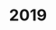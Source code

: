 ---
layout: album
title: "2019"
description: "Sesión de fotos 2019"
header-img: "/assets/images/album/1.jpg"
album-title: "Album 2019"
images:
 - image_path: /assets/images/album/1.jpg
   caption: IMAGE TITLE
   copyright: © Pamela Bustos
   size: 615x960
 - image_path: /assets/images/album/2.jpg
   caption: IMAGE TITLE
   copyright: © Pamela Bustos
   size: 640x960
 - image_path: /assets/images/album/3.jpg
   caption: IMAGE TITLE
   copyright: © Pamela Bustos
   size: 640x960
 - image_path: /assets/images/album/4.jpg
   caption: IMAGE TITLE
   copyright: © Pamela Bustos
   size: 1902x1268
 - image_path: /assets/images/album/5.jpg
   caption: IMAGE TITLE
   copyright: © Pamela Bustos
   size: 640x960
 - image_path: /assets/images/album/6.jpg
   caption: IMAGE TITLE
   copyright: © Pamela Bustos
   size: 572x960
 - image_path: /assets/images/album/7.jpg
   caption: IMAGE TITLE
   copyright: © Pamela Bustos 
   size: 652x960
lang: es
ref: album2019
type: album
---